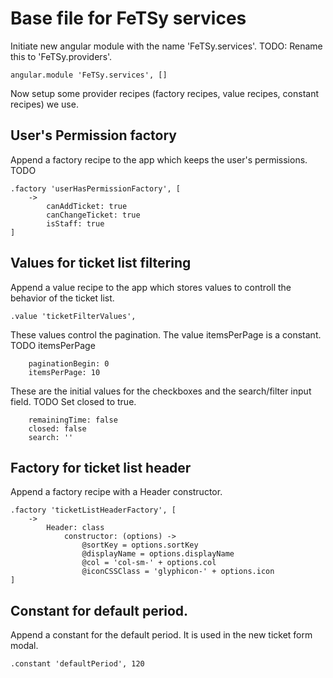 # Base file for FeTSy services

Initiate new angular module with the name 'FeTSy.services'.
TODO: Rename this to 'FeTSy.providers'.

    angular.module 'FeTSy.services', []

Now setup some provider recipes (factory recipes, value recipes, constant
recipes) we use.


## User's Permission factory

Append a factory recipe to the app which keeps the user's permissions. TODO

    .factory 'userHasPermissionFactory', [
        ->
            canAddTicket: true
            canChangeTicket: true
            isStaff: true
    ]


## Values for ticket list filtering

Append a value recipe to the app which stores values to controll the
behavior of the ticket list.

    .value 'ticketFilterValues',

These values control the pagination. The value itemsPerPage is a constant.
TODO itemsPerPage

        paginationBegin: 0
        itemsPerPage: 10

These are the initial values for the checkboxes and the search/filter input
field. TODO Set closed to true.

        remainingTime: false
        closed: false
        search: ''


## Factory for ticket list header

Append a factory recipe with a Header constructor.

    .factory 'ticketListHeaderFactory', [
        ->
            Header: class
                constructor: (options) ->
                    @sortKey = options.sortKey
                    @displayName = options.displayName
                    @col = 'col-sm-' + options.col
                    @iconCSSClass = 'glyphicon-' + options.icon
    ]

## Constant for default period.

Append a constant for the default period. It is used in the new ticket form
modal.

    .constant 'defaultPeriod', 120
